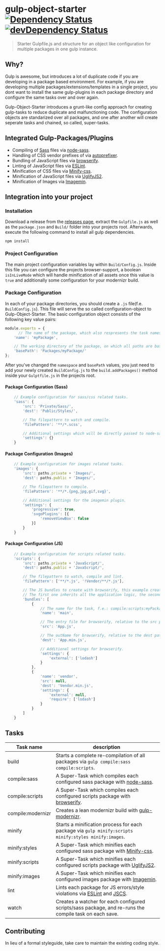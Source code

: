 # gulp-object-starter [![Dependency Status](https://david-dm.org/Inkdpixels/gulp-object-starter.svg)](https://david-dm.org/Inkdpixels/gulp-object-starter) [![devDependency Status](https://david-dm.org/Inkdpixels/gulp-object-starter/dev-status.svg)](https://david-dm.org/Inkdpixels/gulp-object-starter#info=devDependencies)

> Starter Gulpfile.js and structure for an object like configuration for multiple packages in one gulp instance.

## Why?
Gulp is awesome, but introduces a lot of duplicate code if you are developing in a package based environment.
For example, if you are developing multiple packages/extensions/templates in a single project, you dont want to install the same gulp-plugins in each package directory and configure the same tasks over and over again.

Gulp-Object-Starter introduces a grunt-like config approach for creating gulp-tasks to reduce duplicate and malfunctioning code. The configuration objects are standarized over all packages, and one after another will create seperate tasks and chained, so called, super-tasks.

## Integrated Gulp-Packages/Plugins

* Compiling of [Sass](http://sass-lang.com/) files via [node-sass](https://github.com/sass/node-sass).
* Handling of CSS vendor prefixes of via [autoprefixer](https://github.com/postcss/autoprefixer).
* Bundling of JavaScript files via [browserify](http://browserify.org/).
* Linting of JavaScript files via [ESLint](http://eslint.org/).
* Minification of CSS files via [Minify-css](https://github.com/jonathanepollack/gulp-minify-css).
* Minification of JavaScript files via [UglifyJS2](https://github.com/mishoo/UglifyJS2).
* Minification of Images via [Imagemin](https://github.com/imagemin/imagemin).

## Integration into your project
### Installation
Download a release from the [releases page](https://github.com/Inkdpixels/WebFontJSONLoader/releases), extract the `Gulpfile.js` as well as the `package.json` and `Build/` folder into your projects root.
Afterwards, execute the following command to install all gulp dependencies.
```shell
npm install
```

### Project Configuration
The main project configuration variables lay within `Build/Config.js`. Inside this file you can configure the projects browser-support, a boolean `isInLiveMode` which will handle minification of all assets once this value is `true` and additionally some configuration for your modernizr build.

### Package Configuration
In each of your package directories, you should create a `.js` file(f.e. `BuildConfig.js`).
This file will serve the so called configuration-object to Gulp-Object-Starter.
The basic configuration object consists of the following key value pairs:
```javascript
module.exports = {
      // The name of the package, which also respresents the task namespace.
    'name': 'myPackage',

    // The working directory of the package, on which all paths are based upon.
    'basePath': 'Packages/myPackage/'
};
```

After you've changed the `namespace` and `basePath` values, you just need to add your newly created `BuildConfig.js` to the `build.addPackages()` method inside your `Gulptfile.js` in the projects root.

#### Package Configuration (Sass)
```javascript
    // Example configuration for sass/css related tasks.
    'sass': {
        'src': 'Private/Sass/',
        'dest': 'Public/Styles/',

        // The filepattern to watch and compile.
        'filePattern': '**/*.scss',

        // Additional settings which will be directly passed to node-sass.
        'settings': {}
    }
```

#### Package Configuration (Images)
```javascript
    // Example configuration for images related tasks.
    'images': {
        'src': paths.private + 'Images/',
        'dest': paths.public + 'Images/',

        // The filepattern to compile.
        'filePattern': '**/*.{png,jpg,gif,svg}',

        // Additional settings for the imagemin plugin.
        'settings': {
            'progressive': true,
            'svgoPlugins': [{
                'removeViewBox': false
            }]
        }
    }
```

#### Package Configuration (JS)
```javascript
    // Example configuration for scripts related tasks.
    'scripts': {
        'src': paths.private + 'JavaScript/',
        'dest': paths.public + 'JavaScript/',

        // The filepattern to watch, compile and lint.
        'filePattern': ['**/*.js', '!Vendor/**/*.js'],

        // The JS bundles to create with browserify, this example creates 2 bundles;
        // The first one inherits all the application logic, the second one bundles all vendor dependencies for faster build times.
        'bundles': [
            {
                // The name for the task, f.e.: compile:scripts:myPackage:main
                'name': 'main',

                // The entry file for browserify, relative to the src path described above.
                'src': 'App.js',

                // The outName for browserify, relative to the dest path described above.
                'dest': 'App.min.js',

                // Additional settings for browserify.
                'settings': {
                    'external': ['lodash']
                }
            },
            {
                'name': 'vendor',
                'src': null,
                'dest': 'Vendor.min.js',
                'settings': {
                    'external': null,
                    'require': ['lodash']
                }
            }
        ]
    }
```


## Tasks
| Task name                    | description                                                                                                                       |
| ---------------------------- | --------------------------------------------------------------------------------------------------------------------------------- |
| build                        | Starts a complete re-compilation of all packages via `gulp compile:sass compile:scripts`.                                         |
| compile:sass                 | A Super-Task which compiles each configured sass package with [node-sass](https://github.com/sass/node-sass).                     |
| compile:scripts              | A Super-Task which compiles each configured scripts package with [browserify](http://browserify.org/).                            |
| compile:modernizr            | Creates a lean modernizr build with [gulp-modernizr](https://github.com/doctyper/gulp-modernizr).                                 |
| minify                       | Starts a minification process for each package via `gulp minify:scripts minify:styles minify:images`.                             |
| minify:styles                | A Super-Task which minifies each configured sass package with [Minify-css](https://github.com/jonathanepollack/gulp-minify-css).  |
| minify:scripts               | A Super-Task which minifies each configured scripts package with [UglifyJS2](https://github.com/mishoo/UglifyJS2).                |
| minify:images                | A Super-Task which minifies each configured images package with [Imagemin](https://github.com/imagemin/imagemin).                 |
| lint                         | Lints each package for JS errors/style violations via [ESLint](http://eslint.org/) and [JSCS](http://jscs.info/).                 |
| watch                        | Creates a watcher for each configured scripts/sass package, and re-runs the compile task on each save.                            |


## Contributing
In lieu of a formal styleguide, take care to maintain the existing coding style.

